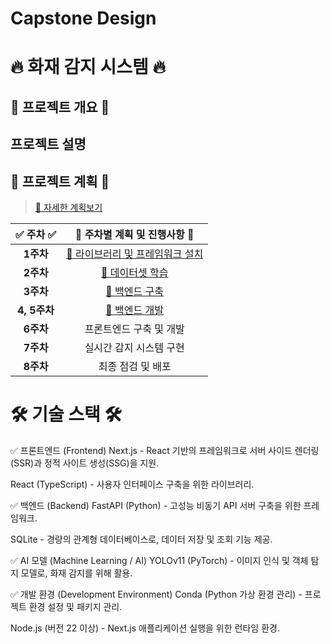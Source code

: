 # Capstone Design

# 🔥 화재 감지 시스템 🔥

## 🚀 프로젝트 개요 🚀

## 프로젝트 설명

## 📅 프로젝트 계획 📅

> [🔗 자세한 계획보기  ](./0_프로젝트%20계획/README.md)

| ✅ **주차** ✅ | 📝 **주차별 계획 및 진행사항** 📝 |
| :----------: | :---------------------------------: | 
| **1주차** | [🔗 라이브러리 및 프레임워크 설치](./1주차/README.md) | 
| **2주차** | [🔗 데이터셋 학습](./2주차/README.md) |  
| **3주차** | [🔗 백엔드 구축](./3주차/README.md) |  
| **4, 5주차** | [🔗 백엔드 개발](./4,%205주차/README.md) | 
| **6주차** | 프론트엔드 구축 및 개발 |
| **7주차** | 실시간 감지 시스템 구현 |
| **8주차** | 최종 점검 및 배포 |

# 🛠️ 기술 스택 🛠️

✅ 프론트엔드 (Frontend)
Next.js - React 기반의 프레임워크로 서버 사이드 렌더링(SSR)과 정적 사이트 생성(SSG)을 지원.

React (TypeScript) - 사용자 인터페이스 구축을 위한 라이브러리.

✅ 백엔드 (Backend)
FastAPI (Python) - 고성능 비동기 API 서버 구축을 위한 프레임워크.

SQLite - 경량의 관계형 데이터베이스로, 데이터 저장 및 조회 기능 제공.

✅ AI 모델 (Machine Learning / AI)
YOLOv11 (PyTorch) - 이미지 인식 및 객체 탐지 모델로, 화재 감지를 위해 활용.

✅ 개발 환경 (Development Environment)
Conda (Python 가상 환경 관리) - 프로젝트 환경 설정 및 패키지 관리.

Node.js (버전 22 이상) - Next.js 애플리케이션 실행을 위한 런타임 환경.
